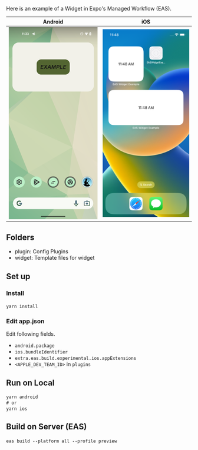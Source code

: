 
Here is an example of a Widget in Expo's Managed Workflow (EAS).


| Android | iOS |
|:-----------:|:------------:|
|<img width="280" src="./images/homescreen-android.png" />|<img width="280" src="./images/homescreen-ios.png" />|



## Folders

- plugin: Config Plugins
- widget: Template files for widget


## Set up

### Install

`yarn install`


### Edit app.json

Edit following fields.

- `android.package`
- `ios.bundleIdentifier`
- `extra.eas.build.experimental.ios.appExtensions`
- `<APPLE_DEV_TEAM_ID>` in `plugins`

## Run on Local

```
yarn android
# or
yarn ios
```

## Build on Server (EAS)

```
eas build --platform all --profile preview
```




